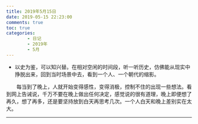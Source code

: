 ```yaml
---
title: 2019年5月15日
date: 2019-05-15 22:23:00
comments: true
toc: true
categories:
        - 日记
        - 2019年
        - 5月 
---
```


   * 以史为鉴，可以知兴替。在相对空闲的时间段，听一听历史，仿佛能从现实中挣脱出来，回到当时场景中去，看到一个人、一个朝代的缩影。

   <!--more-->

　　每当到了晚上，人就开始变得感性，变得消极，控制不住的出现一些想法。看到网上告诫说，千万不要在晚上做出任何决定，感觉说的很有道理，晚上即便想了再久，想了再多，还是要坚持放到白天再思考几次。一个人白天和晚上差别实在太大。

---

